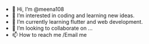 - 👋 Hi, I’m @meena108
- 👀 I’m interested in coding and learning new ideas.
- 🌱 I’m currently learning flutter and web development.
- 💞️ I’m looking to collaborate on ...
- 📫 How to reach me /Email me

<!---
meena108/meena108 is a ✨ special ✨ repository because its `README.md` (this file) appears on your GitHub profile.
You can click the Preview link to take a look at your changes.
--->
